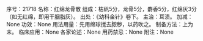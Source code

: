 序号：21718
名称：红绵龙骨散
组成：枯矾5分，龙骨5分，麝香5分，红绵灰3分（如无红绵，即用干胭脂灰）。
出处：《幼科金针》卷下。
主治：耳溃。
加减：None
功效：None
用法用量：先用绵球搅去脓秽，以药吹之。
制备方法：上为末。
临床应用：None
各家论述：None
用药禁忌：None
附注：None
